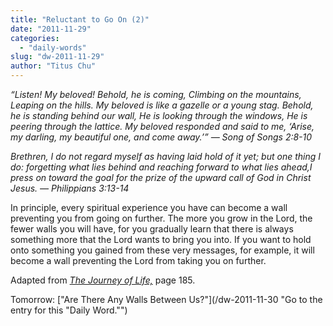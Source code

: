 ```yaml
---
title: "Reluctant to Go On (2)"
date: "2011-11-29"
categories: 
  - "daily-words"
slug: "dw-2011-11-29"
author: "Titus Chu"
---
```


_“Listen! My beloved! Behold, he is coming, Climbing on the mountains, Leaping on the hills. My beloved is like a gazelle or a young stag. Behold, he is standing behind our wall, He is looking through the windows, He is peering through the lattice. My beloved responded and said to me, ‘Arise, my darling, my beautiful one, and come away.’” — Song of Songs 2:8-10_

_Brethren, I do not regard myself as having laid hold of it yet; but one thing I do: forgetting what lies behind and reaching forward to what lies ahead,I press on toward the goal for the prize of the upward call of God in Christ Jesus. — Philippians 3:13-14_

In principle, every spiritual experience you have can become a wall preventing you from going on further. The more you grow in the Lord, the fewer walls you will have, for you gradually learn that there is always something more that the Lord wants to bring you into. If you want to hold onto something you gained from these very messages, for example, it will become a wall preventing the Lord from taking you on further.

Adapted from _[The Journey of Life,](/book-journey "Go to the listing for this book.")_ page 185.

Tomorrow: ["Are There Any Walls Between Us?"](/dw-2011-11-30 "Go to the entry for this "Daily Word."")
